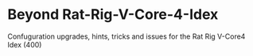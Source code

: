 # Beyond Rat-Rig-V-Core-4-Idex
Confuguration upgrades, hints, tricks and issues for the Rat Rig V-Core4 Idex (400)

